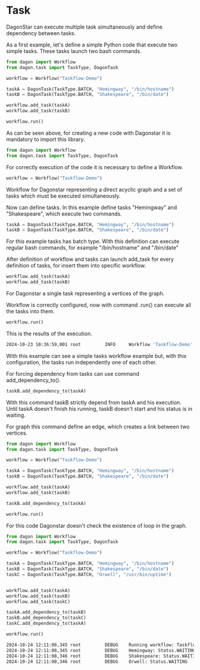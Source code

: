 # Task

DagonStar can execute multiple task simultaneously and define dependency between tasks. 

As a first example, let's define a simple Python code that execute two simple tasks. These tasks launch two bash commands. 

```python
from dagon import Workflow
from dagon.task import TaskType, DagonTask

workflow = Workflow("Taskflow-Demo")

taskA = DagonTask(TaskType.BATCH, "Hemingway", "/bin/hostname")
taskB = DagonTask(TaskType.BATCH, "Shakespeare", "/bin/date")

workflow.add_task(taskA)
workflow.add_task(taskB)

workflow.run()
```



As can be seen above, for creating a new code with Dagonstar it is mandatory to import this library. 

```python
from dagon import Workflow
from dagon.task import TaskType, DagonTask
```



For correctly execution of the code it is necessary to define a Workflow. 

```python
workflow = Workflow("Taskflow-Demo")
```

Workflow for Dagonstar representing a direct acyclic graph and a set of tasks which must be executed simultaneously. 



Now can define tasks. In this example define tasks "Hemingway" and "Shakespeare", which execute two commands. 

```python
taskA = DagonTask(TaskType.BATCH, "Hemingway", "/bin/hostname")
taskB = DagonTask(TaskType.BATCH, "Shakespeare", "/bin/date")
```

For this example tasks has batch type. With this definition can execute regular bash commands, for example "/bin/hostname" and "/bin/date"



After definition of workflow and tasks can launch add_task for every definition of tasks, for insert them into specific workflow.

```python
workflow.add_task(taskA)
workflow.add_task(taskB)
```

For Dagonstar a single task representing a vertices of the graph. 



Workflow is correctly configured, now with command .run() can execute all the tasks into them.

```python
workflow.run()
```



This is the results of the execution. 

```bash
2024-10-23 10:36:59,001 root         INFO     Workflow 'Taskflow-Demo' completed in 2.8947041034698486 seconds ---
```



With this example can see a simple tasks workflow example but, with this configuration, the tasks run independently one of each other. 



For forcing dependency from tasks can use command add_dependency_to(). 

```python
taskB.add_dependency_to(taskA)
```

With this command taskB strictly depend from taskA and his execution. Until taskA doesn't finish his running, taskB doesn't start and his status is in waiting. 

For graph this command define an edge, which creates a link between two vertices. 



```python
from dagon import Workflow
from dagon.task import TaskType, DagonTask

workflow = Workflow("Taskflow-Demo")

taskA = DagonTask(TaskType.BATCH, "Hemingway", "/bin/hostname")
taskB = DagonTask(TaskType.BATCH, "Shakespeare", "/bin/date")

workflow.add_task(taskA)
workflow.add_task(taskB)

taskB.add_dependency_to(taskA)

workflow.run()
```



For this code Dagonstar doesn't check the existence of loop in the graph. 



```python
from dagon import Workflow
from dagon.task import TaskType, DagonTask

workflow = Workflow("Taskflow-Demo")

taskA = DagonTask(TaskType.BATCH, "Hemingway", "/bin/hostname")
taskB = DagonTask(TaskType.BATCH, "Shakespeare", "/bin/date")
taskC = DagonTask(TaskType.BATCH, "Orwell", "/usr/bin/uptime")


workflow.add_task(taskA)
workflow.add_task(taskB)
workflow.add_task(taskC) 

taskA.add_dependency_to(taskB)
taskB.add_dependency_to(taskC)
taskC.add_dependency_to(taskA)

workflow.run()
```





```bash
2024-10-24 12:11:08,345 root         DEBUG    Running workflow: Taskflow-Demo
2024-10-24 12:11:08,345 root         DEBUG    Hemingway: Status.WAITING
2024-10-24 12:11:08,346 root         DEBUG    Shakespeare: Status.WAITING
2024-10-24 12:11:08,346 root         DEBUG    Orwell: Status.WAITING
```

